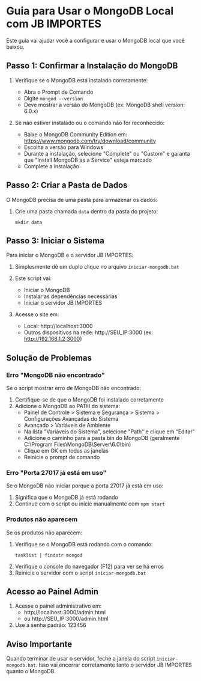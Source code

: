 # Guia para Usar o MongoDB Local com JB IMPORTES

Este guia vai ajudar você a configurar e usar o MongoDB local que você baixou.

## Passo 1: Confirmar a Instalação do MongoDB

1. Verifique se o MongoDB está instalado corretamente:
   - Abra o Prompt de Comando
   - Digite `mongod --version`
   - Deve mostrar a versão do MongoDB (ex: MongoDB shell version: 6.0.x)

2. Se não estiver instalado ou o comando não for reconhecido:
   - Baixe o MongoDB Community Edition em: https://www.mongodb.com/try/download/community
   - Escolha a versão para Windows
   - Durante a instalação, selecione "Complete" ou "Custom" e garanta que "Install MongoDB as a Service" esteja marcado
   - Complete a instalação

## Passo 2: Criar a Pasta de Dados

O MongoDB precisa de uma pasta para armazenar os dados:

1. Crie uma pasta chamada `data` dentro da pasta do projeto:
   ```
   mkdir data
   ```

## Passo 3: Iniciar o Sistema

Para iniciar o MongoDB e o servidor JB IMPORTES:

1. Simplesmente dê um duplo clique no arquivo `iniciar-mongodb.bat`
2. Este script vai:
   - Iniciar o MongoDB
   - Instalar as dependências necessárias
   - Iniciar o servidor JB IMPORTES

3. Acesse o site em:
   - Local: http://localhost:3000
   - Outros dispositivos na rede: http://SEU_IP:3000 (ex: http://192.168.1.2:3000)

## Solução de Problemas

### Erro "MongoDB não encontrado"

Se o script mostrar erro de MongoDB não encontrado:

1. Certifique-se de que o MongoDB foi instalado corretamente
2. Adicione o MongoDB ao PATH do sistema:
   - Painel de Controle > Sistema e Segurança > Sistema > Configurações Avançadas do Sistema
   - Avançado > Variáveis de Ambiente
   - Na lista "Variáveis do Sistema", selecione "Path" e clique em "Editar"
   - Adicione o caminho para a pasta bin do MongoDB (geralmente C:\Program Files\MongoDB\Server\6.0\bin)
   - Clique em OK em todas as janelas
   - Reinicie o prompt de comando

### Erro "Porta 27017 já está em uso"

Se o MongoDB não iniciar porque a porta 27017 já está em uso:

1. Significa que o MongoDB já está rodando
2. Continue com o script ou inicie manualmente com `npm start`

### Produtos não aparecem

Se os produtos não aparecem:

1. Verifique se o MongoDB está rodando com o comando:
   ```
   tasklist | findstr mongod
   ```
2. Verifique o console do navegador (F12) para ver se há erros
3. Reinicie o servidor com o script `iniciar-mongodb.bat`

## Acesso ao Painel Admin

1. Acesse o painel administrativo em:
   - http://localhost:3000/admin.html
   - ou http://SEU_IP:3000/admin.html
2. Use a senha padrão: 123456

## Aviso Importante

Quando terminar de usar o servidor, feche a janela do script `iniciar-mongodb.bat`. 
Isso vai encerrar corretamente tanto o servidor JB IMPORTES quanto o MongoDB. 